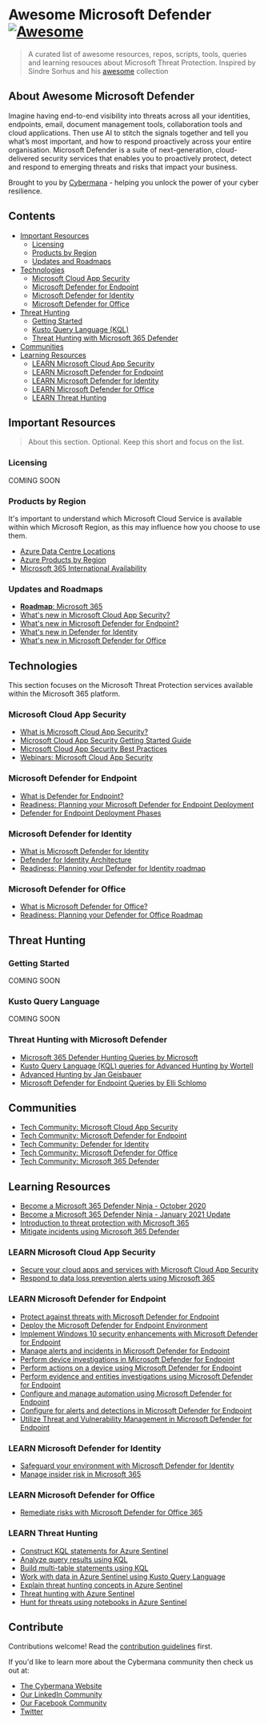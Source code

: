 # Awesome Microsoft Defender [![Awesome](https://awesome.re/badge.svg)](https://awesome.re)

> A curated list of awesome resources, repos, scripts, tools, queries and learning resouces about Microsoft Threat Protection. Inspired by Sindre Sorhus and his [awesome](https://github.com/sindresorhus/awesome) collection

## About Awesome Microsoft Defender

Imagine having end-to-end visibility into threats across all your identities, endpoints, email, document management tools, collaboration tools and cloud applications. Then use AI to stitch the signals together and tell you what’s most important, and how to respond proactively across your entire organisation. Microsoft Defender is a suite of next-generation, cloud-delivered security services that enables you to proactively protect, detect and respond to emerging threats and risks that impact your business.

Brought to you by [Cybermana](https://www.cybermana.net) - helping you unlock the power of your cyber resilience.

## Contents

- [Important Resources](#important-resources)
  - [Licensing](#licensing)
  - [Products by Region](#products-by-region)
  - [Updates and Roadmaps](#updates-and-roadmaps)
- [Technologies](#technologies)
  - [Microsoft Cloud App Security](#microsoft-cloud-app-security)
  - [Microsoft Defender for Endpoint](#microsoft-defender-for-endpoint)
  - [Microsoft Defender for Identity](#microsoft-defender-for-identity)
  - [Microsoft Defender for Office](#microsoft-defender-for-office)
- [Threat Hunting](#threat-hunting)
  - [Getting Started](#getting-started)
  - [Kusto Query Language (KQL)](#kusto-query-language)
  - [Threat Hunting with Microsoft 365 Defender](#threat-hunting-with-microsoft-365-defender)
- [Communities](#communities)
- [Learning Resources](#learning-resources)
  - [LEARN Microsoft Cloud App Security](#learn-microsoft-cloud-app-security)
  - [LEARN Microsoft Defender for Endpoint](#learn-microsoft-defender-for-endpoint)
  - [LEARN Microsoft Defender for Identity](#learn-microsoft-defender-for-identity)
  - [LEARN Microsoft Defender for Office](#learn-microsoft-defender-for-office)
  - [LEARN Threat Hunting](#learn-threat-hunting)

## Important Resources

> About this section. Optional. Keep this short and focus on the list.

### Licensing

COMING SOON

### Products by Region

It's important to understand which Microsoft Cloud Service is available within which Microsoft Region, as this may influence how you choose to use them.

- [Azure Data Centre Locations](https://azure.microsoft.com/en-gb/global-infrastructure/geographies/)
- [Azure Products by Region](https://azure.microsoft.com/en-us/global-infrastructure/services/)
- [Microsoft 365 International Availability](https://www.microsoft.com/en-gb/microsoft-365/business/international-availability)

### Updates and Roadmaps

- [**Roadmap**: Microsoft 365](https://www.microsoft.com/en-gb/microsoft-365/roadmap?filters=)
- [What's new in Microsoft Cloud App Security?](https://docs.microsoft.com/en-us/cloud-app-security/release-notes)
- [What's new in Microsoft Defender for Endpoint?](https://docs.microsoft.com/en-us/windows/security/threat-protection/microsoft-defender-atp/whats-new-in-microsoft-defender-atp)
- [What's new in Defender for Identity](https://docs.microsoft.com/en-us/defender-for-identity/whats-new)
- [What's new in Microsoft Defender for Office](https://docs.microsoft.com/en-us/microsoft-365/security/office-365-security/whats-new-in-office-365-atp?view=o365-worldwide)

## Technologies

This section focuses on the Microsoft Threat Protection services available within the Microsoft 365 platform.

### Microsoft Cloud App Security

- [What is Microsoft Cloud App Security?](https://docs.microsoft.com/en-us/cloud-app-security/what-is-cloud-app-security)
- [Microsoft Cloud App Security Getting Started Guide](https://docs.microsoft.com/en-us/cloud-app-security/getting-started-with-cloud-app-security)
- [Microsoft Cloud App Security Best Practices](https://docs.microsoft.com/en-us/cloud-app-security/best-practices)
- [Webinars: Microsoft Cloud App Security](https://docs.microsoft.com/en-us/cloud-app-security/webinars)

### Microsoft Defender for Endpoint

- [What is Defender for Endpoint?](https://docs.microsoft.com/en-us/windows/security/threat-protection/microsoft-defender-atp/microsoft-defender-advanced-threat-protection)
- [Readiness: Planning your Microsoft Defender for Endpoint Deployment](https://docs.microsoft.com/en-us/windows/security/threat-protection/microsoft-defender-atp/deployment-strategy)
- [Defender for Endpoint Deployment Phases](https://docs.microsoft.com/en-us/windows/security/threat-protection/microsoft-defender-atp/deployment-phases)

### Microsoft Defender for Identity

- [What is Microsoft Defender for Identity](https://docs.microsoft.com/en-us/defender-for-identity/what-is)
- [Defender for Identity Architecture](https://docs.microsoft.com/en-us/defender-for-identity/architecture)
- [Readiness: Planning your Defender for Identity roadmap](https://docs.microsoft.com/en-us/defender-for-identity/resources)

### Microsoft Defender for Office

- [What is Microsoft Defender for Office?](https://docs.microsoft.com/en-us/microsoft-365/security/office-365-security/?view=o365-worldwide)
- [Readiness: Planning your Defender for Office Roadmap](https://docs.microsoft.com/en-us/microsoft-365/security/office-365-security/security-roadmap?view=o365-worldwide)

## Threat Hunting

### Getting Started

COMING SOON

### Kusto Query Language

COMING SOON

### Threat Hunting with Microsoft Defender

- [Microsoft 365 Defender Hunting Queries by Microsoft](https://github.com/microsoft/Microsoft-365-Defender-Hunting-Queries)
- [Kusto Query Language (KQL) queries for Advanced Hunting by Wortell](https://github.com/wortell/KQL)
- [Advanced Hunting by Jan Geisbauer](https://github.com/jangeisbauer/AdvancedHunting)
- [Microsoft Defender for Endpoint Queries by Elli Schlomo](https://github.com/eshlomo1/Microsoft-Defender-for-Endpoint-Queries)

## Communities

- [Tech Community: Microsoft Cloud App Security](https://techcommunity.microsoft.com/t5/microsoft-cloud-app-security/bd-p/MicrosoftCloudAppSecurity)
- [Tech Community: Microsoft Defender for Endpoint](https://techcommunity.microsoft.com/t5/microsoft-defender-for-endpoint/bd-p/MicrosoftDefenderATP)
- [Tech Community: Defender for Identity](https://techcommunity.microsoft.com/t5/microsoft-defender-for-identity/bd-p/AzureAdvancedThreatProtection)
- [Tech Community: Microsoft Defender for Office](https://techcommunity.microsoft.com/t5/microsoft-defender-for-office/bd-p/MicrosoftDefenderforOffice365)
- [Tech Community: Microsoft 365 Defender](https://techcommunity.microsoft.com/t5/microsoft-365-defender/bd-p/MicrosoftThreatProtection)

## Learning Resources

- [Become a Microsoft 365 Defender Ninja - October 2020](https://techcommunity.microsoft.com/t5/microsoft-365-defender/become-a-microsoft-365-defender-ninja/ba-p/1789376)
- [Become a Microsoft 365 Defender Ninja - January 2021 Update](<https://techcommunity.microsoft.com/t5/microsoft-365-defender/microsoft-365-defender-ninja-training-january-2021-update/ba-p/2103073>)
- [Introduction to threat protection with Microsoft 365](https://docs.microsoft.com/en-us/learn/modules/m365-security-threat-define/)
- [Mitigate incidents using Microsoft 365 Defender](https://docs.microsoft.com/en-gb/learn/modules/mitigate-incidents-microsoft-365-defender/)

### LEARN Microsoft Cloud App Security

- [Secure your cloud apps and services with Microsoft Cloud App Security](https://docs.microsoft.com/en-us/learn/modules/microsoft-cloud-app-security/)
- [Respond to data loss prevention alerts using Microsoft 365](https://docs.microsoft.com/en-gb/learn/modules/respond-to-data-loss-prevention-alerts-microsoft-365/)

### LEARN Microsoft Defender for Endpoint

- [Protect against threats with Microsoft Defender for Endpoint](https://docs.microsoft.com/en-us/learn/modules/m365-security-threat-protect/)
- [Deploy the Microsoft Defender for Endpoint Environment](https://docs.microsoft.com/en-gb/learn/modules/deploy-microsoft-defender-for-endpoints-environment/)
- [Implement Windows 10 security enhancements with Microsoft Defender for Endpoint](https://docs.microsoft.com/en-gb/learn/modules/implement-windows-10-security-enhancements-with-microsoft-defender-for-endpoint/)
- [Manage alerts and incidents in Microsoft Defender for Endpoint](https://docs.microsoft.com/en-gb/learn/modules/manage-alerts-incidents-microsoft-defender-for-endpoints/)
- [Perform device investigations in Microsoft Defender for Endpoint](<https://docs.microsoft.com/en-gb/learn/modules/perform-device-investigations-microsoft-defender-for-endpoints/>)
- [Perform actions on a device using Microsoft Defender for Endpoint](https://docs.microsoft.com/en-gb/learn/modules/perform-actions-device-microsoft-defender-for-endpoint/)
- [Perform evidence and entities investigations using Microsoft Defender for Endpoint](https://docs.microsoft.com/en-gb/learn/modules/perform-evidence-entities-investigations-microsoft-defender-for-endpoint/)
- [Configure and manage automation using Microsoft Defender for Endpoint](https://docs.microsoft.com/en-gb/learn/modules/configure-manage-automation-microsoft-defender-for-endpoint/)
- [Configure for alerts and detections in Microsoft Defender for Endpoint](https://docs.microsoft.com/en-gb/learn/modules/configure-settings-for-alerts-detections-microsoft-defender-for-endpoint/)
- [Utilize Threat and Vulnerability Management in Microsoft Defender for Endpoint](https://docs.microsoft.com/en-gb/learn/modules/use-threat-vulnerability-management-microsoft-defender-for-endpoint/)

### LEARN Microsoft Defender for Identity

- [Safeguard your environment with Microsoft Defender for Identity](https://docs.microsoft.com/en-us/learn/modules/m365-threat-safeguard/)
- [Manage insider risk in Microsoft 365](https://docs.microsoft.com/en-us/learn/modules/m365-compliance-insider-manage-insider-risk/)

### LEARN Microsoft Defender for Office

- [Remediate risks with Microsoft Defender for Office 365](https://docs.microsoft.com/en-us/learn/modules/m365-threat-remediate/)

### LEARN Threat Hunting

- [Construct KQL statements for Azure Sentinel](https://docs.microsoft.com/en-gb/learn/modules/construct-kusto-query-language-statements/)
- [Analyze query results using KQL](https://docs.microsoft.com/en-gb/learn/modules/analyze-results-kusto-query-language/)
- [Build multi-table statements using KQL](https://docs.microsoft.com/en-gb/learn/modules/build-multi-table-statements-kusto-query-language/)
- [Work with data in Azure Sentinel using Kusto Query Language](https://docs.microsoft.com/en-gb/learn/modules/work-with-data-kusto-query-language/)
- [Explain threat hunting concepts in Azure Sentinel](https://docs.microsoft.com/en-gb/learn/modules/what-is-threat-hunting-azure-sentinel/)
- [Threat hunting with Azure Sentinel](https://docs.microsoft.com/en-gb/learn/modules/hunt-threats-sentinel/)
- [Hunt for threats using notebooks in Azure Sentinel](https://docs.microsoft.com/en-gb/learn/modules/perform-threat-hunting-sentinel-with-notebooks/)

## Contribute

Contributions welcome! Read the [contribution guidelines](contributing.md) first.

If you'd like to learn more about the Cybermana community then check us out at:
- [The Cybermana Website](https://www.cybermana.net)
- [Our LinkedIn Community](https://www.linkedin.com/company/cybermana)
- [Our Facebook Community](https://www.facebook.com/cybermanaUK/ )
- [Twitter](https://twitter.com/CybermanaUK )